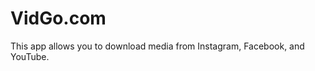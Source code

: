 
<h1>VidGo.com</h1>
<p>This app allows you to download media from Instagram, Facebook, and YouTube.</p>

